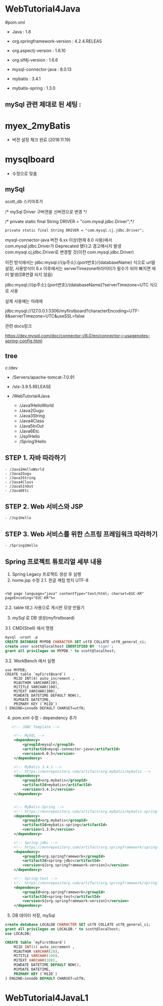 ﻿# WebTutorial4Java

#pom.xml

- Java : 1.8
- org.springframework-version : 4.2.4.RELEAS
- org.aspectj-version : 1.6.10
- org.slf4j-version : 1.6.6

- mysql-connector-java : 8.0.13
- mybatis : 3.4.1
- mybatis-spring : 1.3.0


## mySql 관련 제대로 된 세팅 :

# myex_2myBatis

- 버젼 설정 체크 완료 (2018.11.19)

# mysqlboard

- 수정으로 맞춤

## mySql 

scott_db 스키마추가

/*  mySql Driver 구버젼을 신버젼으로 변경 */	

/*	private static final String DRIVER = "com.mysql.jdbc.Driver";*/

	private static final String DRIVER = "com.mysql.cj.jdbc.Driver";
	
mysql-connector-java 버전 6.xx 이상(현재 8.0 사용)에서 com.mysql.jdbc.Driver가 Deprecated 됐다고 경고메시지 발생
com.mysql.cj.jdbc.Driver로 변경할 것(이전 com.mysql.jdbc.Driver)

이전 방식에서는 jdbc:mysql://{ip주소}:{port번호}/{databaseName} 식으로 url을 설정, 사용방식이 6.x 이후에서는 serverTimezone파라미터가 필수가 되어 빠지면 에러 발생(DB연결 되지 않음)

jdbc:mysql://{ip주소}:{port번호}/{databaseName}?serverTimezone=UTC 식으로 사용

실제 사용예는 아래에 

jdbc:mysql://127.0.0.1:3306/myfirstboard?characterEncoding=UTF-8&serverTimezone=UTC&useSSL=false

관련 docs링크

https://dev.mysql.com/doc/connector-j/8.0/en/connector-j-usagenotes-spring-config.html


## tree

c:/dev

  - /Servers/apache-tomcat-7.0.91

  - /sts-3.9.5.RELEASE

  - /WebTutorial4Java
    - /Java1HelloWorld
    - /Java2Gugu
    - /Java3String
    - /Java4Class
    - /Java5InOut
    - /Java6Etc
    - /Jsp1Hello
    - /Spring1Hello

	
## STEP 1. 자바 따라하기	

    - /Java1HelloWorld
    - /Java2Gugu
    - /Java3String
    - /Java4Class
    - /Java5InOut
    - /Java6Etc


## STEP 2. Web 서비스와 JSP

    - /Jsp1Hello

	
## STEP 3. Web 서비스를 위한 스프링 프레임워크 따라하기

    - /Spring1Hello
	

## Spring 프로젝트 튜토리얼 세부 내용

1. Spring Legacy 프로젝트 생성 후 실행
2. home.jsp 수정
2.1. 한글 깨짐 방지 UTF-8
<pre><code>
<%@ page language="java" contentType="text/html; charset=EUC-KR" pageEncoding="EUC-KR"%>
</pre></code>

2.2. table 태그 사용으로 게시판 모양 만들기

3. mySql 로 DB 생성(myfirstboard)

3.1. CMD(Shell) 에서 명령
```sql
mysql -uroot -p
CREATE DATABASE MYPDB CHARACTER SET utf8 COLLATE utf8_general_ci;
create user scott@localhost IDENTIFIED BY 'tiger';
grant all privileges on MYPDB.* to scott@localhost;
```

3.2. WorkBench 에서 실행

```
use MYPDB;
CREATE table `myFirstBoard`(
    M1ID INT(4) auto_increment ,
    M1AUTHOR VARCHAR(20),
    M1TITLE VARCHAR(100),
    M1TEXT VARCHAR(300),
    M1WDATE DATETIME DEFAULT NOW(),
    M1PDATE DATETIME,
    PRIMARY KEY (`M1ID`)
) ENGINE=innodb DEFAULT CHARSET=utf8;
```



4. pom.xml 수정 - dependency 추가
```xml
   <!-- JDBC Template -->

    <!-- MySQL -->
    <dependency>
        <groupId>mysql</groupId>
        <artifactId>mysql-connector-java</artifactId>
        <version>6.0.5</version>
    </dependency>

    <!-- MyBatis 3.4.1 -->
    <!-- https://mvnrepository.com/artifact/org.mybatis/mybatis -->
    <dependency>
        <groupId>org.mybatis</groupId>
        <artifactId>mybatis</artifactId>
        <version>3.4.1</version>
    </dependency>


    <!-- MyBatis-Spring -->
    <!-- https://mvnrepository.com/artifact/org.mybatis/mybatis-spring -->
    <dependency>
        <groupId>org.mybatis</groupId>
        <artifactId>mybatis-spring</artifactId>
        <version>1.3.0</version>
    </dependency>

    <!-- Spring-jdbc -->
    <!-- https://mvnrepository.com/artifact/org.springframework/spring-jdbc -->
    <dependency>
        <groupId>org.springframework</groupId>
        <artifactId>spring-jdbc</artifactId>
        <version>${org.springframework-version}</version>
    </dependency>

    <!-- Spring-test -->
    <!-- https://mvnrepository.com/artifact/org.springframework/spring-test -->
    <dependency>
        <groupId>org.springframework</groupId>
        <artifactId>spring-test</artifactId>
        <version>${org.springframework-version}</version>
    </dependency>
```
   
5. DB 데이터 저장, mySql

```sql
create database LOCALDB CHARACTER SET utf8 COLLATE utf8_general_ci;
grant all privileges on LOCALDB.* to scott@localhost;
use LOCALDB;

CREATE table `myFirstBoard`(
    M1ID INT(4) auto_increment ,
    M1AUTHOR VARCHAR(20),
    M1TITLE VARCHAR(100),
    M1TEXT VARCHAR(300),
    M1WDATE DATETIME DEFAULT NOW(),
    M1PDATE DATETIME,
    PRIMARY KEY (`M1ID`)
) ENGINE=innodb DEFAULT CHARSET=utf8;
```
# WebTutorial4JavaL1
